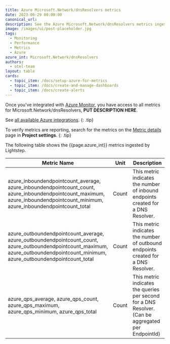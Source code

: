 ```yaml
---
title: Azure Microsoft.Network/dnsResolvers metrics
date: 2023-06-29 00:00:00
canonical_url:
description: See the Azure Microsoft.Network/dnsResolvers metrics ingested by Lightstep Observability
image: /images/ui/post-placeholder.jpg
tags:
  - Monitoring
  - Performance
  - Metrics
  - Azure
azure_int: Microsoft.Network/dnsResolvers
authors:
  - otel-team
layout: table
cards:
  - topic_item: /docs/setup-azure-for-metrics
  - topic_item: /docs/create-and-manage-dashboards
  - topic_item: /docs/create-alerts
---
```

Once you've integrated with [Azure Monitor](/docs/setup-azure-for-metrics), you have access to all metrics for Microsoft.Network/dnsResolvers, **PUT DESCRIPTION HERE**. 

See [all available Azure integrations](/docs/azure-metrics).
{: .tip}

To verify metrics are reporting, search for the metrics on the [Metric details](/docs/manage-metric-details) page in **Project settings**.
{: .tip}

The following table shows the {{page.azure_int}} metrics ingested by Lightstep.
<table class="table-aws">
<colgroup><col span="1" style="width: 35%;" /><col span="1" style="width: 15%;" /><col span="1" style="width: 35%;" /></colgroup>
  <thead>
    <th>Metric Name</th>
    <th>Unit</th>
    <th>Description</th>
  </thead>
  <tr>
    <td>azure_inboundendpointcount_average, azure_inboundendpointcount_count, azure_inboundendpointcount_maximum, azure_inboundendpointcount_minimum, azure_inboundendpointcount_total</td>
    <td>Count</td>
    <td>This metric indicates the number of inbound endpoints created for a DNS Resolver.</td>
  </tr>
  <tr>
    <td>azure_outboundendpointcount_average, azure_outboundendpointcount_count, azure_outboundendpointcount_maximum, azure_outboundendpointcount_minimum, azure_outboundendpointcount_total</td>
    <td>Count</td>
    <td>This metric indicates the number of outbound endpoints created for a DNS Resolver.</td>
  </tr>
  <tr>
    <td>azure_qps_average, azure_qps_count, azure_qps_maximum, azure_qps_minimum, azure_qps_total</td>
    <td>Count</td>
    <td>This metric indicates the queries per second for a DNS Resolver. (Can be aggregated per EndpointId)</td>
  </tr>
</table>
